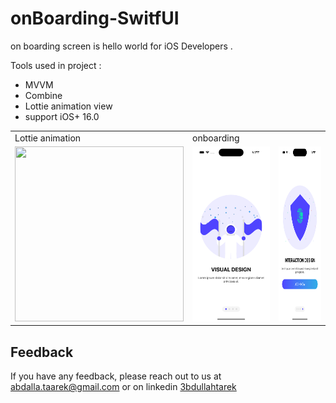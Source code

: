 # onBoarding-SwitfUI
on boarding screen is hello world for iOS Developers .

Tools used in project :
- MVVM
- Combine
- Lottie animation view
- support iOS+ 16.0

<table>
  <tr>
    <td>Lottie animation</td>
     <td>onboarding</td>
  </tr>
  <tr>
    <td><img src="https://github.com/AbdallaTarek/onBoarding-SwitfUI/blob/main/sceenShots/v1.gif" width=270 height=280></td>
    <td><img src="https://github.com/AbdallaTarek/onBoarding-SwitfUI/blob/main/sceenShots/Screen%20Shot%20-%20iPhone%2014%20Pro%20-%202023-03-19%20at%2019.33.55.png" width=270 height=280></td>
    <td><img src="https://github.com/AbdallaTarek/onBoarding-SwitfUI/blob/main/sceenShots/Screen%20Shot%20-%20iPhone%2014%20Pro%20-%202023-03-19%20at%2019.33.49.png" width=270 height=280></td>
  </tr>
 </table>

## Feedback

If you have any feedback, please reach out to us at abdalla.taarek@gmail.com or on linkedin [3bdullahtarek](https://www.linkedin.com/in/3bdullahtarek/)
